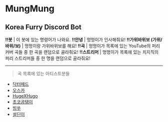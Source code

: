 MungMung
=============
Korea Furry Discord Bot
-------------

**!!봇** | 이 봇에 있는 명령어가 나와요.
**!!안녕** | 멍멍이가 인사해줘요!
**!!가위바위보 (가위/바위/보)** | 멍멍이랑 가위바위보를 해요!
**!!곡** | 멍멍이가 목록에 있는 YouTube의 퍼리 커버 곡들 중 한 곡을 랜덤으로 골라줘요!
**!!스트리머** | 멍멍이가 목록에 있는 치지직의 퍼리 스트리머들 중 한 명을 랜덤으로 골라줘요!

* * *
> 곡 목록에 있는 아티스트분들
* [닥터매드](https://www.youtube.com/@DrMad_vtuber)   
* [오스카](https://www.youtube.com/@_vfy)   
* [HugeXHugo](https://www.youtube.com/@hugexhugo)   
* [초코곰탱이](https://www.youtube.com/@Choko_Gom)   
* [빙쑤](https://www.youtube.com/@bingssu_music)   
* [설딘이](https://www.youtube.com/@sardinevish)


